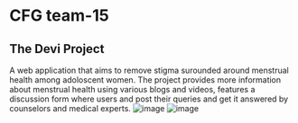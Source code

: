 # CFG team-15

## The Devi Project
A web application that aims to remove stigma surounded around menstrual health among adoloscent women. The project provides more information about menstrual health using various blogs and videos, features a discussion form where users and post their queries and get it answered by counselors and medical experts. 
![image](https://user-images.githubusercontent.com/63239964/129472351-dbc327e7-9a3d-416e-a966-38c8669b6ff9.png)
![image](https://user-images.githubusercontent.com/63239964/129472363-de1df54c-5c45-41f6-9222-e843966d85eb.png)


## 

